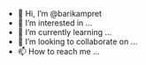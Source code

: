 - 👋 Hi, I’m @barikampret
- 👀 I’m interested in ...
- 🌱 I’m currently learning ...
- 💞️ I’m looking to collaborate on ...
- 📫 How to reach me ...

<!---
barikampret/barikampret is a ✨ special ✨ repository because its `README.md` (this file) appears on your GitHub profile.
You can click the Preview link to take a look at your changes.
--->
